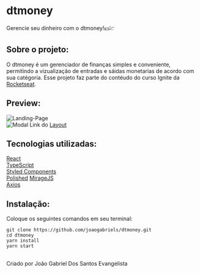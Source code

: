 # dtmoney

Gerencie seu dinheiro com o dtmoney!💵💹

## Sobre o projeto:  

O dtmoney é um gerenciador de finanças simples e conveniente, permitindo a vizualização de entradas e sáidas monetarias de acordo com sua catégoria. Esse projeto faz parte do contéudo do curso Ignite da [Rocketseat](https://app.rocketseat.com.br/).

## Preview:
  ![Landing-Page](https://i.imgur.com/aZswVPZ.png)</br>
  ![Modal](https://i.imgur.com/JC0GUUv.png)
  Link do [Layout](https://www.figma.com/file/0xmu9mj2TJYoIOubBFWsk5/dtmoney-Ignite-(Copy)?node-id=0%3A1)

## Tecnologias utilizadas: 
  [React](https://reactjs.org/)</br>
  [TypeScript](https://www.typescriptlang.org/)</br>
  [Styled Components](https://styled-components.com/)</br>
  [Polished](https://polished.js.org/)
  [MirageJS](https://miragejs.com/)</br>
  [Axios](https://github.com/axios/axios)</br>

## Instalação: 
  Coloque os seguintes comandos em seu terminal:
  ```
  git clone https://github.com/joaogabriels/dtmoney.git
  cd dtmoney
  yarn install
  yarn start
  ```
## 
  Criado por João Gabriel Dos Santos Evangelista 
